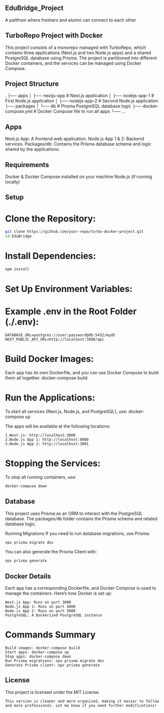 ## EduBridge_Project
A paltfrom where freshers and alumni can connect to each other

## TurboRepo Project with Docker

This project consists of a monorepo managed with TurboRepo, which contains three applications (Next.js and two Node.js apps) and a shared PostgreSQL database using Prisma. The project is partitioned into different Docker containers, and the services can be managed using Docker Compose.

## Project Structure

.
├── apps
│   ├── nextjs-app        # Next.js application
│   ├── nodejs-app-1      # First Node.js application
│   ├── nodejs-app-2      # Second Node.js application
├── packages
│   └── db                # Prisma PostgreSQL database logic
├── docker-compose.yml    # Docker Compose file to run all apps
└── ...

## Apps

Next.js App: A frontend web application.
Node.js App 1 & 2: Backend services.
Packages/db: Contains the Prisma database schema and logic shared by the applications.

## Requirements
Docker & Docker Compose installed on your machine
Node.js (if running locally)

## Setup

# Clone the Repository:
```bash
git clone https://github.com/your-repo/turbo-docker-project.git
cd EduBridge
```

# Install Dependencies:
```bash
npm install
```
# Set Up Environment Variables:

# Example .env in the Root Folder (./.env):

    DATABASE_URL=postgres://user:password@db:5432/mydb
    NEXT_PUBLIC_API_URL=http://localhost:3000/api

# Build Docker Images:

Each app has its own Dockerfile, and you can use Docker Compose to build them all together.
docker-compose build

# Run the Applications:

To start all services (Next.js, Node.js, and PostgreSQL), use:
docker-compose up

The apps will be available at the following locations:

    1.Next.js: http://localhost:3000
    2.Node.js App 1: http://localhost:8080
    3.Node.js App 2: http://localhost:3001

# Stopping the Services:

To stop all running containers, use:
```bash
docker-compose down
```

## Database
This project uses Prisma as an ORM to interact with the PostgreSQL database. The packages/db folder contains the Prisma schema and related database logic.

Running Migrations
If you need to run database migrations, use Prisma:
```bash
npx prisma migrate dev
```

You can also generate the Prisma Client with:

```bash
npx prisma generate
```

## Docker Details
Each app has a corresponding Dockerfile, and Docker Compose is used to manage the containers. Here’s how Docker is set up:

    Next.js App: Runs on port 3000
    Node.js App 1: Runs on port 4000
    Node.js App 2: Runs on port 5000
    PostgreSQL: A Dockerized PostgreSQL instance

# Commands Summary
    Build images: docker-compose build
    Start apps: docker-compose up
    Stop apps: docker-compose down
    Run Prisma migrations: npx prisma migrate dev
    Generate Prisma client: npx prisma generate
## License
This project is licensed under the MIT License.

    This version is cleaner and more organized, making it easier to follow and more professional. Let me know if you need further modifications!
